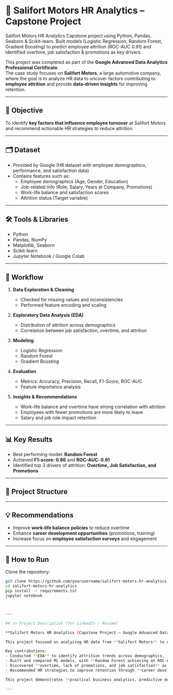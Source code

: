 # 🚗 Salifort Motors HR Analytics – Capstone Project
Salifort Motors HR Analytics Capstone project using Python, Pandas, Seaborn &amp; Scikit-learn. Built models (Logistic Regression, Random Forest, Gradient Boosting) to predict employee attrition (ROC-AUC 0.91) and identified overtime, job satisfaction &amp; promotions as key drivers.

This project was completed as part of the **Google Advanced Data Analytics Professional Certificate**.  
The case study focuses on **Salifort Motors**, a large automotive company, where the goal is to analyze HR data to uncover factors contributing to **employee attrition** and provide **data-driven insights** for improving retention.  

---

## 🎯 Objective

To identify **key factors that influence employee turnover** at Salifort Motors and recommend actionable HR strategies to reduce attrition.  

---

## 🗂️ Dataset

- Provided by Google (HR dataset with employee demographics, performance, and satisfaction data)  
- Contains features such as:  
  - Employee demographics (Age, Gender, Education)  
  - Job-related info (Role, Salary, Years at Company, Promotions)  
  - Work-life balance and satisfaction scores  
  - Attrition status (Target variable)  

---

## 🛠️ Tools & Libraries

- Python  
- Pandas, NumPy  
- Matplotlib, Seaborn  
- Scikit-learn  
- Jupyter Notebook / Google Colab  

---

## 🔄 Workflow

1. **Data Exploration & Cleaning**  
   - Checked for missing values and inconsistencies  
   - Performed feature encoding and scaling  

2. **Exploratory Data Analysis (EDA)**  
   - Distribution of attrition across demographics  
   - Correlation between job satisfaction, overtime, and attrition  

3. **Modeling**  
   - Logistic Regression  
   - Random Forest  
   - Gradient Boosting  

4. **Evaluation**  
   - Metrics: Accuracy, Precision, Recall, F1-Score, ROC-AUC  
   - Feature importance analysis  

5. **Insights & Recommendations**  
   - Work-life balance and overtime have strong correlation with attrition  
   - Employees with fewer promotions are more likely to leave  
   - Salary and job role impact retention  

---

## 📊 Key Results

- Best performing model: **Random Forest**  
- Achieved **F1-score: 0.86** and **ROC-AUC: 0.91**  
- Identified top 3 drivers of attrition: **Overtime, Job Satisfaction, and Promotions**  

---

## 📁 Project Structure



---

## 💡 Recommendations

- Improve **work-life balance policies** to reduce overtime  
- Enhance **career development opportunities** (promotions, training)  
- Increase focus on **employee satisfaction surveys** and engagement  

---

## 🚀 How to Run

Clone the repository:
```bash
git clone https://github.com/yourusername/salifort-motors-hr-analytics.git
cd salifort-motors-hr-analytics
pip install -r requirements.txt
jupyter notebook



---

## ✍️ Project Description (for LinkedIn / Resume)

**Salifort Motors HR Analytics (Capstone Project – Google Advanced Data Analytics Professional Certificate)**  

This project focused on analyzing HR data from **Salifort Motors** to uncover patterns driving employee attrition. Using Python, data exploration, and machine learning, I built classification models (Logistic Regression, Random Forest, Gradient Boosting) to predict employee turnover with high accuracy.  

Key contributions:  
- Conducted **EDA** to identify attrition trends across demographics, job roles, and satisfaction levels  
- Built and compared ML models, with **Random Forest achieving an ROC-AUC of 0.91**  
- Discovered **overtime, lack of promotions, and job satisfaction** as the strongest attrition drivers  
- Recommended HR strategies to improve retention through **career development programs** and **better work-life balance policies**  

This project demonstrates **practical business analytics, predictive modeling, and data-driven decision-making** applied in an HR context.  

---
